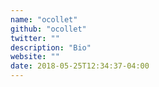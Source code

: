 ```yaml
---
name: "ocollet"
github: "ocollet"
twitter: ""
description: "Bio"
website: ""
date: 2018-05-25T12:34:37-04:00
---
```

